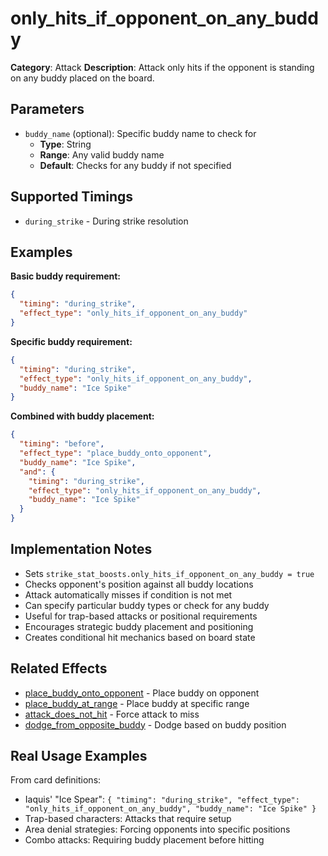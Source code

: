 # only_hits_if_opponent_on_any_buddy

**Category**: Attack
**Description**: Attack only hits if the opponent is standing on any buddy placed on the board.

## Parameters

- `buddy_name` (optional): Specific buddy name to check for
  - **Type**: String
  - **Range**: Any valid buddy name
  - **Default**: Checks for any buddy if not specified

## Supported Timings

- `during_strike` - During strike resolution

## Examples

**Basic buddy requirement:**
```json
{
  "timing": "during_strike",
  "effect_type": "only_hits_if_opponent_on_any_buddy"
}
```

**Specific buddy requirement:**
```json
{
  "timing": "during_strike",
  "effect_type": "only_hits_if_opponent_on_any_buddy",
  "buddy_name": "Ice Spike"
}
```

**Combined with buddy placement:**
```json
{
  "timing": "before",
  "effect_type": "place_buddy_onto_opponent",
  "buddy_name": "Ice Spike",
  "and": {
    "timing": "during_strike",
    "effect_type": "only_hits_if_opponent_on_any_buddy",
    "buddy_name": "Ice Spike"
  }
}
```

## Implementation Notes

- Sets `strike_stat_boosts.only_hits_if_opponent_on_any_buddy = true`
- Checks opponent's position against all buddy locations
- Attack automatically misses if condition is not met
- Can specify particular buddy types or check for any buddy
- Useful for trap-based attacks or positional requirements
- Encourages strategic buddy placement and positioning
- Creates conditional hit mechanics based on board state

## Related Effects

- [place_buddy_onto_opponent](../buddy/place_buddy_onto_opponent.md) - Place buddy on opponent
- [place_buddy_at_range](../buddy/place_buddy_at_range.md) - Place buddy at specific range
- [attack_does_not_hit](attack_does_not_hit.md) - Force attack to miss
- [dodge_from_opposite_buddy](dodge_from_opposite_buddy.md) - Dodge based on buddy position

## Real Usage Examples

From card definitions:
- Iaquis' "Ice Spear": `{ "timing": "during_strike", "effect_type": "only_hits_if_opponent_on_any_buddy", "buddy_name": "Ice Spike" }`
- Trap-based characters: Attacks that require setup
- Area denial strategies: Forcing opponents into specific positions
- Combo attacks: Requiring buddy placement before hitting